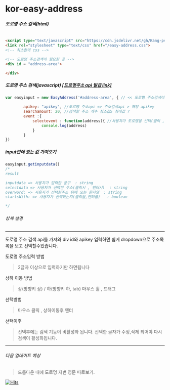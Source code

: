# kor-easy-address




##### 도로명 주소 검색(html)
```html

<script type="text/javascript" src="https://cdn.jsdelivr.net/gh/Kang-psha/kor-easy-address/easy-address/easy-address.js"></script>
<link rel="stylesheet" type="text/css" href="/easy-address.css">
<!-- 최소한의 css -->

<!-- 도로명 주소검색이 필요한 곳 -->
<div id = "address-area">

</div>
```

##### 도로명 주소 검색(javascript) [[도로명주소 api 발급 link]](https://www.juso.go.kr/addrlink/devAddrLinkRequestWrite.do?returnFn=write&cntcMenu=URL)
```javascript
var easyinput = new EasyAddress('#address-area', { // << 도로명 주소검색이 필요한 곳의 id

        apikey: "apikey", //도로명 주소api => 주소검색api > 해당 apikey
        searchamount: 20, //검색할 주소 개수 최소값5 최대값 ?
        event :{ 
            selectevent : function(address){ //사용자가 도로명을 선택(클릭 , 엔터) 하였을때 address = 선택한 주소
                console.log(address)
            }
        }
})
```
##### input안에 있는 값 가져오기
```javascript
easyinput.getinputdata()
/*
result 

inputdata => 사용자가 입력한 문구  : string
selectdata => 사용자가 선택한 주소(클릭시 , 엔터시)  : string
overword: => 사용자가 선택한주소 뒤에 오는 문자열  : string
startsWith: => 사용자가 선택했는지(클릭을,엔터를)   : boolean

*/
```
###### 상세 설명
___
도로명 주소 검색 api를 가져와 div id와 apikey 입력하면 쉽게 dropdown으로 주소목록을 보고 선택할수있습니다.

도로명 주소입력 방법
> 2글자 이상으로 입력하기만 하면됩니다

상하 이동 방법
> 상(방향키 상)  / 하(방향키 하, tab)
> 마우스 휠 , 드래그 

선택방법
> 마우스 클릭 , 상하이동후 엔터

선택이후
> 선택후에는 검색 기능이 비활성화 됩니다.
> 선택한 글자가 수정,삭제 되어야 다시 검색이 활성화됩니다.
___

###### 다음 업데이트 예상
> 드롭다운 내에 도로명 지번 영문 따로보기.

[![Hits](https://hits.seeyoufarm.com/api/count/incr/badge.svg?url=https%3A%2F%2Fgithub.com%2FKang-psha%2Fkor-easy-address&count_bg=%2379C83D&title_bg=%23848484&icon=&icon_color=%23E7E7E7&title=git&edge_flat=false)](https://hits.seeyoufarm.com)
